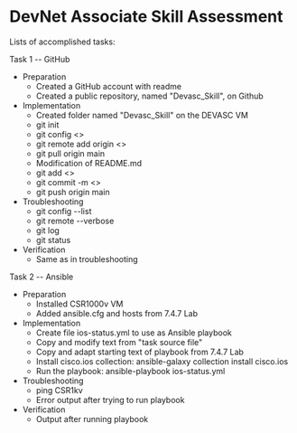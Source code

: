 # DevNet Associate Skill Assessment
Lists of accomplished tasks:

Task 1 -- GitHub
- Preparation
    - Created a GitHub account with readme
    - Created a public repository, named "Devasc_Skill", on Github
- Implementation
    - Created folder named "Devasc_Skill" on the DEVASC VM
    - git init
    - git config <>
    - git remote add origin <>
    - git pull origin main
    - Modification of README.md
    - git add <>
    - git commit -m <>
    - git push origin main
- Troubleshooting
    - git config --list
    - git remote --verbose
    - git log
    - git status
- Verification
    - Same as in troubleshooting 

Task 2 -- Ansible
- Preparation
    - Installed CSR1000v VM
    - Added ansible.cfg and hosts from 7.4.7 Lab
- Implementation
    - Create file ios-status.yml to use as Ansible playbook
    - Copy and modify text from "task source file"
    - Copy and adapt starting text of playbook from 7.4.7 Lab
    - Install cisco.ios collection: ansible-galaxy collection install cisco.ios
    - Run the playbook: ansible-playbook ios-status.yml
- Troubleshooting
    - ping CSR1kv
    - Error output after trying to run playbook
- Verification
    - Output after running playbook